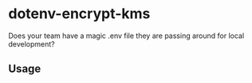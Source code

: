 # dotenv-encrypt-kms

Does your team have a magic .env file they are passing around for local development? 

## Usage
